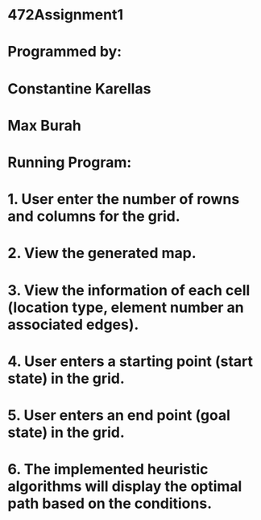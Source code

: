 # 472Assignment1

# Programmed by:
# Constantine Karellas
# Max Burah

# Running Program:
# 1. User enter the number of rowns and columns for the grid.
# 2. View the generated map.
# 3. View the information of each cell (location type, element number an associated edges).
# 4. User enters a starting point (start state) in the grid.
# 5. User enters an end point (goal state) in the grid.
# 6. The implemented heuristic algorithms will display the optimal path based on the conditions.

